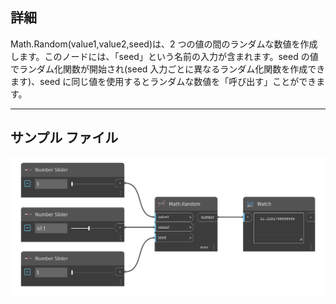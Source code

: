 ## 詳細
Math.Random(value1,value2,seed)は、2 つの値の間のランダムな数値を作成します。このノードには、「seed」という名前の入力が含まれます。seed の値でランダム化関数が開始され(seed 入力ごとに異なるランダム化関数を作成できます)、seed に同じ値を使用するとランダムな数値を「呼び出す」ことができます。
___
## サンプル ファイル

![Math.Random2](./DSCore.Math.Random%28value1%2C%20value2%2C%20seed%29_img.png)
